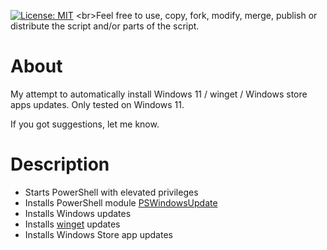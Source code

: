 [![License: MIT](https://img.shields.io/badge/License-MIT-green.svg)]([https://github.com/nopantsfriday/restart_steam_client/blob/master/LICENSE](https://github.com/nopantsfriday/windows_updates/blob/main/LICENSE))
<br>Feel free to use, copy, fork, modify, merge, publish or distribute the script and/or parts of the script.
# About
My attempt to automatically install Windows 11 / winget / Windows store apps updates. Only tested on Windows 11.

If you got suggestions, let me know.

# Description
- Starts PowerShell with elevated privileges
- Installs PowerShell module [PSWindowsUpdate](https://www.powershellgallery.com/packages/PSWindowsUpdate)
- Installs Windows updates
- Installs [winget](https://github.com/microsoft/winget-cli) updates
- Installs Windows Store app updates
